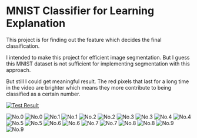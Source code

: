 # MNIST Classifier for Learning Explanation

This project is for finding out the feature which decides the final classification.

I intended to make this project for efficient image segmentation.
But I guess this MNIST dataset is not sufficient for implementing segmentation with this approach.

But still I could get meaningful result.
The red pixels that last for a long time in the video are brighter which means they more contribute to being classified as a certain number.


[![Test Result](./result/5/No.5_0.50_True_1.00.png)](https://youtu.be/riGnxcfSY2c)


![No.0](./result/0/No.0_1.10_True_1.00.png)
![No.0](./result/0/No.0_0.55_True_1.00.png)
![No.1](./result/1/No.1_1.10_True_1.00.png)
![No.1](./result/1/No.1_0.50_True_1.00.png)
![No.2](./result/2/No.2_1.10_True_1.00.png)
![No.2](./result/2/No.2_0.45_True_1.00.png)
![No.3](./result/3/No.3_1.10_True_1.00.png)
![No.3](./result/3/No.3_0.35_True_1.00.png)
![No.4](./result/4/No.4_1.10_True_1.00.png)
![No.4](./result/4/No.4_0.55_True_1.00.png)
![No.5](./result/5/No.5_1.10_True_1.00.png)
![No.5](./result/5/No.5_0.50_True_1.00.png)
![No.6](./result/6/No.6_1.10_True_1.00.png)
![No.6](./result/6/No.6_0.50_True_1.00.png)
![No.7](./result/7/No.7_1.10_True_1.00.png)
![No.7](./result/7/No.7_0.45_True_1.00.png)
![No.8](./result/8/No.8_1.10_True_1.00.png)
![No.8](./result/8/No.8_0.45_True_1.00.png)
![No.9](./result/9/No.9_1.10_True_1.00.png)
![No.9](./result/9/No.9_0.45_True_1.00.png)
